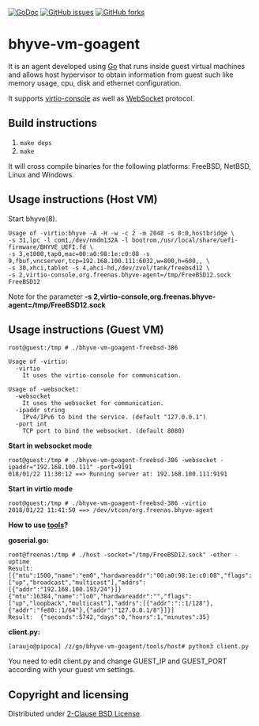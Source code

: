 [![GoDoc](https://godoc.org/github.com/araujobsd/bhyve-vm-goagent/plugins?status.svg)](https://godoc.org/github.com/araujobsd/bhyve-vm-goagent/)
[![GitHub issues](https://img.shields.io/github/issues/araujobsd/bhyve-vm-goagent.svg)](https://github.com/araujobsd/bhyve-vm-goagent/issues)
[![GitHub forks](https://img.shields.io/github/forks/araujobsd/bhyve-vm-goagent.svg)](https://github.com/araujobsd/bhyve-vm-goagent/network)

bhyve-vm-goagent
================
It is an agent developed using [Go](http://golang.org/) that runs inside guest virtual machines and allows host hypervisor to obtain information from guest such like memory usage, cpu, disk and ethernet configuration.

It supports [virtio-console](https://fedoraproject.org/wiki/Features/VirtioSerial) as well as [WebSocket](http://www.rfc-editor.org/rfc/rfc6455.txt) protocol.

## Build instructions
1) `make deps`
2) `make`

It will cross compile binaries for the following platforms: FreeBSD, NetBSD, Linux and Windows.

## Usage instructions (Host VM)
Start bhyve(8).
```
Usage of -virtio:bhyve -A -H -w -c 2 -m 2048 -s 0:0,hostbridge \
-s 31,lpc -l com1,/dev/nmdm132A -l bootrom,/usr/local/share/uefi-firmware/BHYVE_UEFI.fd \
-s 3,e1000,tap0,mac=00:a0:98:1e:c0:08 -s 9,fbuf,vncserver,tcp=192.168.100.111:6032,w=800,h=600,, \
-s 30,xhci,tablet -s 4,ahci-hd,/dev/zvol/tank/freebsd12 \
-s 2,virtio-console,org.freenas.bhyve-agent=/tmp/FreeBSD12.sock FreeBSD12
```

Note for the parameter <b>-s 2,virtio-console,org.freenas.bhyve-agent=/tmp/FreeBSD12.sock</b>

## Usage instructions (Guest VM)
`root@guest:/tmp # ./bhyve-vm-goagent-freebsd-386`
```
Usage of -virtio:
  -virtio
	It uses the virtio-console for communication.

Usage of -websocket:
  -websocket
	It uses the websocket for communication.
  -ipaddr string
	IPv4/IPv6 to bind the service. (default "127.0.0.1")
  -port int
	TCP port to bind the websocket. (default 8080)
```

<b> Start in websocket mode</b>
```
root@guest:/tmp # ./bhyve-vm-goagent-freebsd-386 -websocket -ipaddr="192.168.100.111" -port=9191
018/01/22 11:30:12 ==> Running server at: 192.168.100.111:9191
```
<b> Start in virtio mode</b>
```
root@guest:/tmp # ./bhyve-vm-goagent-freebsd-386 -virtio
2018/01/22 11:41:50 ==> /dev/vtcon/org.freenas.bhyve-agent
```

<b> How to use [tools](https://github.com/araujobsd/bhyve-vm-goagent/tree/master/tools/host)? </b>

<b> goserial.go:</b>
```
root@freenas:/tmp # ./host -socket="/tmp/FreeBSD12.sock" -ether -uptime
Result:  [{"mtu":1500,"name":"em0","hardwareaddr":"00:a0:98:1e:c0:08","flags":["up","broadcast","multicast"],"addrs":[{"addr":"192.168.100.193/24"}]} {"mtu":16384,"name":"lo0","hardwareaddr":"","flags":["up","loopback","multicast"],"addrs":[{"addr":"::1/128"},{"addr":"fe80::1/64"},{"addr":"127.0.0.1/8"}]}]
Result:  {"seconds":5742,"days":0,"hours":1,"minutes":35}
```

<b> client.py:</b>
```
[araujo@pipoca] /z/go/bhyve-vm-goagent/tools/host# python3 client.py
```

You need to edit client.py and change GUEST_IP and GUEST_PORT according with your guest vm settings.

## Copyright and licensing
Distributed under [2-Clause BSD License](https://github.com/araujobsd/bhyve-vm-goagent/blob/master/LICENSE).
